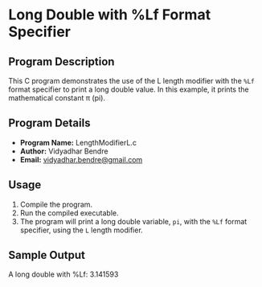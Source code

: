 # Long Double with %Lf Format Specifier

## Program Description
This C program demonstrates the use of the L length modifier with the `%Lf` format specifier to print a long double value. In this example, it prints the mathematical constant π (pi).

## Program Details
- **Program Name:** LengthModifierL.c
- **Author:** Vidyadhar Bendre
- **Email:** vidyadhar.bendre@gmail.com

## Usage
1. Compile the program.
2. Run the compiled executable.
3. The program will print a long double variable, `pi`, with the `%Lf` format specifier, using the `L` length modifier.

## Sample Output
A long double with %Lf: 3.141593